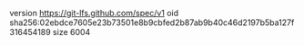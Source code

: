 version https://git-lfs.github.com/spec/v1
oid sha256:02ebdce7605e23b73501e8b9cbfed2b87ab9b40c46d2197b5ba127f316454189
size 6004
